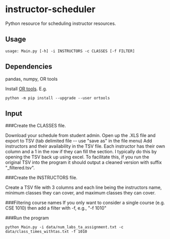 # instructor-scheduler
Python resource for scheduling instructor resources.

## Usage
```
usage: Main.py [-h] -i INSTRUCTORS -c CLASSES [-f FILTER]
```

## Dependencies

pandas, numpy, OR tools

Install [OR tools](https://developers.google.com/optimization/install).
E.g.  
```
python -m pip install --upgrade --user ortools
```

## Input

###Create the CLASSES file.

Download your schedule from student admin.
Open up the .XLS file and export to TSV (tab delimited file -- use "save as" in the file menu)
Add instructors and their availability in the TSV file. Each instructor has their own column and a 1 in the row if they can fill the section. I typically do this by opening the TSV back up using excel. To facilitate this, if you run the original TSV into the program it should output a cleaned version with suffix "_filtered.tsv".

###Create the INSTRUCTORS file.

Create a TSV file with 3 columns and each line being the instructors name, minimum classes they can cover, and maximum classes they can cover.

###Filtering course names
If you only want to consider a single course (e.g. CSE 1010) then add a filter with -f, e.g., "-f 1010"

###Run the program
```
python Main.py -i data/num_labs_ta_assignment.txt -c data/class_times_withtas.txt -f 1010
```